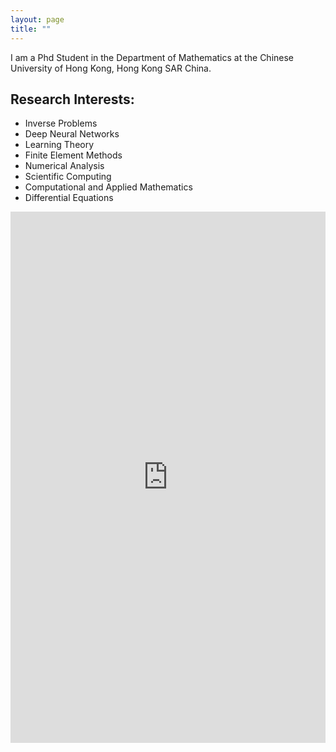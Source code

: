 ```yaml
---
layout: page
title: ""
---
```


I am a Phd Student in the Department of Mathematics at the Chinese University of Hong Kong, Hong Kong SAR China. 

## Research Interests: 
- Inverse Problems 
- Deep Neural Networks 
- Learning Theory
- Finite Element Methods
- Numerical Analysis 
- Scientific Computing 
- Computational and Applied Mathematics 
- Differential Equations  


<embed src="https://abdgafartunde.github.io/CV.pdf" width="100%" height="850px"/>
